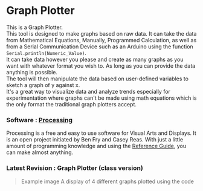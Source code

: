 # Graph Plotter
This is a Graph Plotter. <br>
This tool is designed to make graphs based on raw data. It can take the data from Mathematical Equations, Manually, Programmed Calculation, as well as from a Serial Communication Device such as an Arduino using the function ```Serial.println(Numeric_Value)```. <br>
It can take data however you please and create as many graphs as you want with whatever format you wish to. As long as you can provide the data anything is possible.<br>
The tool will then manipulate the data based on user-defined variables to sketch a graph of y against x.<br>
It's a great way to visualize data and analyze trends especially for experimentation where graphs can't be made using math equations which is the only format the traditional graph plotters accept.
### Software : [Processing](https://processing.org/download)
Processing is a free and easy to use software for Visual Arts and Displays. It is an open project initiated by Ben Fry and Casey Reas. With just a little amount of programming knowledge and using the [Reference Guide](https://processing.org/reference/), you can make almost anything.

### Latest Revision : Graph Plotter (class version)
> Example image
> A display of 4 different graphs plotted using the code
